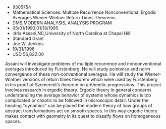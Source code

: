 
* 9305754
* Mathematical Sciences: Multiple Recurrence Nonconventional Ergodic Averages Wiener-Wintner Return Times Theorems
* DMS,MODERN ANALYSIS, ANALYSIS PROGRAM
* 05/01/1993,01/18/1995
* Idris Assani,NC,University of North Carolina at Chapel Hill
* Standard Grant
* Joe W. Jenkins
* 10/31/1996
* USD 56,822.00

Assani will investigate problems of multiple recurrence and nonconventional
averages introduced by Furstenberg. He will study pointwise and norm convergence
of these non-conventional averages. He will study the Wiener-Wintner versions of
return times theorem which were used by Furstenberg in his proof of Szemeredi's
theorem on arithmetic progressions. This project involves research in ergodic
theory. Ergodic theory in general concerns understanding the average behavior of
systems whose dynamics is too complicated or chaotic to be followed in
microscopic detail. Under the heading "dynamics" can be placed the modern theory
of how groups of abstract transformations act on smooth spaces. In this way
ergodic theory makes contact with geometry in its quest to classify flows on
homogeneous spaces.
